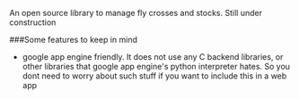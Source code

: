 An open source library to manage fly crosses and stocks. Still under construction

###Some features to keep in mind
- google app engine friendly. It does not use any C backend libraries, or other libraries that google app engine's python interpreter hates. So you dont need to worry about such stuff if you want to include this in a web app

